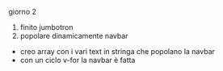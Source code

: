 giorno 2
1. finito jumbotron
2. popolare dinamicamente navbar
- creo array con i vari text in stringa che popolano la navbar
- con un ciclo v-for la navbar è fatta